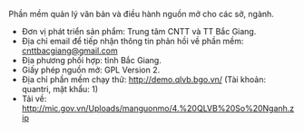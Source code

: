 Phần mềm quản lý văn bản và điều hành nguồn mở cho các sở, ngành.
- Đơn vị phát triển sản phẩm: Trung tâm CNTT và TT Bắc Giang.
- Địa chỉ email để tiếp nhận thông tin phản hồi về phần mềm: cnttbacgiang@gmail.com
- Địa phương phối hợp: tỉnh Bắc Giang.
- Giấy phép nguồn mở: GPL Version 2.
- Địa chỉ phần mềm chạy thử: http://demo.qlvb.bgo.vn/ (Tài khoản: quantri, mật khẩu: 1)
- Tải về: http://mic.gov.vn/Uploads/manguonmo/4.%20QLVB%20So%20Nganh.zip
